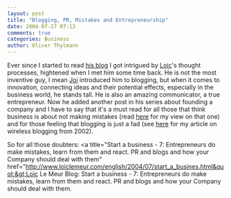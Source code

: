 ```yaml
---
layout: post
title: "Blogging, PR, Mistakes and Entrepreneurship"
date: 2004-07-27 07:13
comments: true
categories: Business
author: Oliver Thylmann
---
```



Ever since I started to read [his blog](http://www.loiclemeur.com/) I got intrigued by [Loic](http://www.loiclemeur.com/)'s thought processes, hightened when I met him some time back. He is not the most inventive guy, I mean [Joi](http://joi.ito.com/) introduced him to blogging, but when it comes to innovation, connecting ideas and their potential effects, especially in the business world, he stands tall. He is also an amazing communicator, a true entrepreneur. Now he added another post in his series about founding a company and I have to say that it's a must read for all those that think business is about not making mistakes (read [here](http://owt.typepad.com/blog/2004/07/the_power_of_ma.html) for my view on that one) and for those feeling that blogging is just a fad (see [here](http://owt.typepad.com/blog/2002/11/blogging_goes_w.html) for my article on wireless blogging from 2002).

So for all those doubters: &lt;a title=&quot;Start a business - 7: Entrepreneurs do make mistakes, learn from them and react. PR and blogs and how your Company should deal with them&quot; href=&quot;http://www.loiclemeur.com/english/2004/07/start_a_busines.html&quot;&gt;Loic Le Meur Blog: Start a business - 7: Entrepreneurs do make mistakes, learn from them and react. PR and blogs and how your Company should deal with them.

